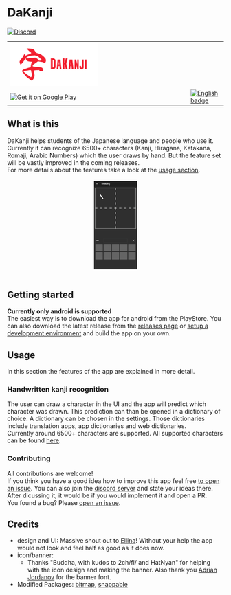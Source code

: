 # DaKanji
[![Discord](https://img.shields.io/discord/852915748300783636.svg?label=&logo=discord&logoColor=ffffff&color=7389D8&labelColor=6A7EC2)](https://discord.gg/cYTcpFStbs)

<table>
  <tr>
    <td colspan="1">
      <img src="https://raw.githubusercontent.com/CaptainDario/DaKanji-Mobile/main/media/banner.png" width="50%" />
      </a>
    </td>
  </tr>
    <td>
      <a href='https://play.google.com/store/apps/details?id=com.DaAppLab.DaKanjiRecognizer&pcampaignid=pcampaignidMKT-Other-global-all-co-prtnr-py-PartBadge-Mar2515-1'><img alt='Get it on Google Play' src='https://play.google.com/intl/en_us/badges/static/images/badges/en_badge_web_generic.png' width="33%"/>
      </a>
    </td>
    <td>
      <a href='//www.microsoft.com/store/apps/9n08051t2xtv?cid=storebadge&ocid=badge'><img src='https://developer.microsoft.com/store/badges/images/English_get-it-from-MS.png' alt='English badge' width="33%"/></a>
    </td>

  <!-- Android - Google Play badge -->
  </tr>
</table>

## What is this
DaKanji helps students of the Japanese language and people who use it.
Currently it can recognize 6500+ characters (Kanji, Hiragana, Katakana, Romaji, Arabic Numbers) which the user draws by hand.
But the feature set will be vastly improved in the coming releases. <br/>
For more details about the features take a look at the [usage section](#usage).
</br></br>
<img src="./media/preview.gif" style="display:block;margin-left:auto;margin-right:auto;" width="20%"/>
</br>

## Getting started
**Currently only android is supported** </br>
The easiest way is to download the app for android from the PlayStore.
You can also download the latest release from the [releases page](https://github.com/CaptainDario/DaKanji-Mobile/releases) or [setup a development environment](https://github.com/CaptainDario/DaKanji-Mobile/wiki/Setting-up-a-development-environment) and build the app on your own.

## Usage
In this section the features of the app are explained in more detail.
### Handwritten kanji recognition
The user can draw a character in the UI and the app will predict which character was drawn. This prediction can than be opened in a dictionary of choice. A dictionary can be chosen in the settings.
Those dictionaries include translation apps, app dictionaries and web dictionaries.</br>
Currently around 6500+ characters are supported. 
All supported characters can be found [here](https://github.com/CaptainDario/DaKanji-Mobile/blob/main/assets/labels_CNN_kanji_only.txt).</br>

### Contributing
All contributions are welcome! <br/>
If you think you have a good idea how to improve this app feel free [to open an issue](https://github.com/CaptainDario/DaKanji-Mobile/issues). You can also join the [discord server](https://discord.gg/cYTcpFStbs) and state your ideas there. After dicussing it, it would be if you would implement it and open a PR. <br/>
You found a bug? Please [open an issue](https://github.com/CaptainDario/DaKanji-Mobile/issues). <br/>


## Credits
* design and UI: Massive shout out to [Ellina](https://github.com/nurellina)! Without your help the app would not look and feel half as good as it does now.
* icon/banner: 
  * Thanks "Buddha, with kudos to 2ch/fl/ and HatNyan" for helping with the icon design and making the banner. Also thank you [Adrian Jordanov](https://www.1001fonts.com/theater-font.html) for the banner font.
* Modified Packages: [bitmap](https://github.com/renancaraujo/bitmap), [snappable](https://github.com/MarcinusX/snappable) 
